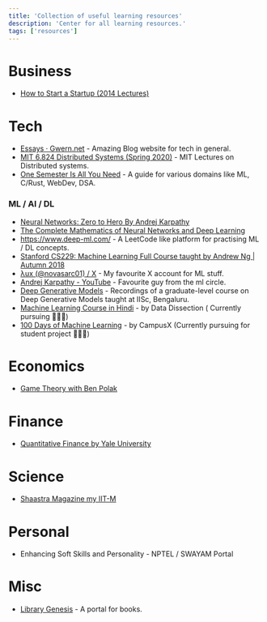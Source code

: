 ```yaml
---
title: 'Collection of useful learning resources'
description: 'Center for all learning resources.'
tags: ['resources']
---
```


# Business

- [How to Start a Startup (2014 Lectures)](https://www.youtube.com/playlist?list=PLQ-uHSnFig5MaafmEhFox7rO-b0RxQth-)

# Tech

* [Essays · Gwern.net](https://gwern.net/) - Amazing Blog website for tech in general.
* [MIT 6.824 Distributed Systems (Spring 2020)](https://www.youtube.com/playlist?list=PLrw6a1wE39_tb2fErI4-WkMbsvGQk9_UB) - MIT Lectures on Distributed systems.
* [One Semester Is All You Need](https://onesemester.tech/) - A guide for various domains like ML, C/Rust, WebDev, DSA.

### ML / AI / DL

- [Neural Networks: Zero to Hero By Andrej Karpathy](https://www.youtube.com/playlist?list=PLAqhIrjkxbuWI23v9cThsA9GvCAUhRvKZ)
- [The Complete Mathematics of Neural Networks and Deep Learning](https://www.youtube.com/watch?v=Ixl3nykKG9M)
- https://www.deep-ml.com/ - A LeetCode like platform for practising ML / DL concepts.
- [Stanford CS229: Machine Learning Full Course taught by Andrew Ng | Autumn 2018](https://www.youtube.com/playlist?list=PLoROMvodv4rMiGQp3WXShtMGgzqpfVfbU)
- [λux (@novasarc01) / X](https://x.com/novasarc01) - My favourite X account for ML stuff.
- [Andrej Karpathy - YouTube](https://www.youtube.com/@AndrejKarpathy) - Favourite guy from the ml circle.
- [Deep Generative Models](https://www.youtube.com/playlist?list=PLL1s8qiaGy0LwIajdxKZr_FRL7KZeQK9r) - Recordings of a graduate-level course on Deep Generative Models taught at IISc, Bengaluru.
- [Machine Learning Course in Hindi](https://www.youtube.com/playlist?list=PLlpUUtQ9RrF4o3UTYbc4cP3NCEyE5BwX5) - by Data Dissection ( Currently pursuing 🌟🌟🌟)
- [100 Days of Machine Learning](https://www.youtube.com/playlist?list=PLKnIA16_Rmvbr7zKYQuBfsVkjoLcJgxHH) - by CampusX (Currently pursuing for student project 🌟🌟🌟)

# Economics

- [Game Theory with Ben Polak](https://www.youtube.com/playlist?list=PL6EF60E1027E1A10B)

# Finance

- [Quantitative Finance by Yale University](https://www.youtube.com/playlist?list=PL3F00F1C2D402D45C)

# Science

- [Shaastra Magazine my IIT-M](https://shaastramag.iitm.ac.in)

# Personal

- Enhancing Soft Skills and Personality - NPTEL / SWAYAM Portal

# Misc

- [Library Genesis](https://libgen.is/) - A portal for books.

